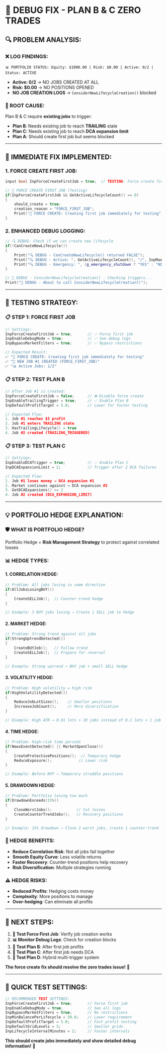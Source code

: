 # 🔧 DEBUG FIX - PLAN B & C ZERO TRADES

## 🔍 **PROBLEM ANALYSIS:**

### **❌ LOG FINDINGS:**
```
📊 PORTFOLIO STATUS: Equity: $1000.00 | Risk: $0.00 | Active: 0/2 | Status: ACTIVE
```
- **Active: 0/2** → NO JOBS CREATED AT ALL
- **Risk: $0.00** → NO POSITIONS OPENED  
- **NO JOB CREATION LOGS** → `ConsiderNewLifecycleCreation()` blocked

### **🎯 ROOT CAUSE:**
Plan B & C require **existing jobs** to trigger:
- **Plan B**: Needs existing job to reach **TRAILING** state
- **Plan C**: Needs existing job to reach **DCA expansion limit**
- **Plan A**: Should create first job but seems blocked

---

## 🚀 **IMMEDIATE FIX IMPLEMENTED:**

### **1. FORCE CREATE FIRST JOB:**
```cpp
input bool InpForceCreateFirstJob = true;  // TESTING: Force create first job immediately

// 🚀 FORCE CREATE FIRST JOB (Testing)
if(InpForceCreateFirstJob && GetActiveLifecycleCount() == 0)
{
    should_create = true;
    creation_reason = "FORCE_FIRST_JOB";
    Print("🚀 FORCE CREATE: Creating first job immediately for testing");
}
```

### **2. ENHANCED DEBUG LOGGING:**
```cpp
// 🔍 DEBUG: Check if we can create new lifecycle
if(!CanCreateNewLifecycle())
{
    Print("🔍 DEBUG - CanCreateNewLifecycle() returned FALSE");
    Print("🔍 DEBUG - Active: ", GetActiveLifecycleCount(), "/", InpMaxConcurrentLifecycles);
    Print("🔍 DEBUG - Emergency: ", (g_emergency_shutdown ? "YES" : "NO"));
}

// 🎯 DEBUG - ConsiderNewLifecycleCreation() - Checking triggers...
Print("🎯 DEBUG - About to call ConsiderNewLifecycleCreation()");
```

---

## 🧪 **TESTING STRATEGY:**

### **📋 STEP 1: FORCE FIRST JOB**
```cpp
// Settings:
InpForceCreateFirstJob = true;       // ✅ Force first job
InpEnableDebugMode = true;           // ✅ See debug logs
InpBypassMarketFilters = true;       // ✅ Bypass restrictions

// Expected Result:
✅ "🚀 FORCE CREATE: Creating first job immediately for testing"
✅ "🚀 NEW JOB #1 CREATED (FORCE_FIRST_JOB)"
✅ "📊 Active Jobs: 1/2"
```

### **📋 STEP 2: TEST PLAN B**
```cpp
// After Job #1 is created:
InpForceCreateFirstJob = false;      // ❌ Disable force create
InpEnableTrailingTrigger = true;     // ✅ Enable Plan B
InpDefaultProfitTarget = 5.0;        // Lower for faster testing

// Expected Flow:
1. Job #1 reaches $5 profit
2. Job #1 enters TRAILING state  
3. HasTrailingLifecycle() = true
4. Job #2 created (TRAILING_TRIGGERED)
```

### **📋 STEP 3: TEST PLAN C**
```cpp
// Settings:
InpEnableDCATrigger = true;          // ✅ Enable Plan C
InpDCAExpansionLimit = 2;            // Trigger after 2 DCA failures

// Expected Flow:
1. Job #1 loses money → DCA expansion #1
2. Market continues against → DCA expansion #2
3. GetDCAExpansions() >= 2
4. Job #2 created (DCA_EXPANSION_LIMIT)
```

---

## 💡 **PORTFOLIO HEDGE EXPLANATION:**

### **🛡️ WHAT IS PORTFOLIO HEDGE?**
Portfolio Hedge = **Risk Management Strategy** to protect against correlated losses

### **📊 HEDGE TYPES:**

#### **1. CORRELATION HEDGE:**
```cpp
// Problem: All jobs losing in same direction
if(AllJobsLosingBUY())
{
    CreateSELLJob();  // Counter-trend hedge
}

// Example: 3 BUY jobs losing → Create 1 SELL job to hedge
```

#### **2. MARKET HEDGE:**
```cpp
// Problem: Strong trend against all jobs
if(StrongUptrendDetected())
{
    CreateBUYJob();   // Follow trend
    CreateSELLJob();  // Prepare for reversal
}

// Example: Strong uptrend → BUY job + small SELL hedge
```

#### **3. VOLATILITY HEDGE:**
```cpp
// Problem: High volatility = high risk
if(HighVolatilityDetected())
{
    ReduceJobLotSizes();    // Smaller positions
    IncreaseJobCount();     // More diversification
}

// Example: High ATR → 0.01 lots × 10 jobs instead of 0.1 lots × 1 job
```

#### **4. TIME HEDGE:**
```cpp
// Problem: High-risk time periods
if(NewsEventDetected() || MarketOpenClose())
{
    CreateProtectivePositions();  // Temporary hedge
    ReduceExposure();            // Lower risk
}

// Example: Before NFP → Temporary straddle positions
```

#### **5. DRAWDOWN HEDGE:**
```cpp
// Problem: Portfolio losing too much
if(DrawdownExceeds(15%))
{
    CloseWorstJobs();           // Cut losses
    CreateCounterTrendJobs();   // Recovery positions
}

// Example: 15% drawdown → Close 2 worst jobs, create 1 counter-trend
```

### **🎯 HEDGE BENEFITS:**
- **Reduce Correlation Risk**: Not all jobs fail together
- **Smooth Equity Curve**: Less volatile returns
- **Faster Recovery**: Counter-trend positions help recovery
- **Risk Diversification**: Multiple strategies running

### **⚠️ HEDGE RISKS:**
- **Reduced Profits**: Hedging costs money
- **Complexity**: More positions to manage
- **Over-hedging**: Can eliminate all profits

---

## 🎯 **NEXT STEPS:**

1. **🧪 Test Force First Job**: Verify job creation works
2. **📊 Monitor Debug Logs**: Check for creation blocks
3. **🏃 Test Plan B**: After first job profits
4. **🚨 Test Plan C**: After first job needs DCA
5. **🔄 Test Plan D**: Hybrid multi-trigger system

**The force create fix should resolve the zero trades issue!** 🚀

---

## 🔧 **QUICK TEST SETTINGS:**

```cpp
// RECOMMENDED TEST SETTINGS:
InpForceCreateFirstJob = true;       // Force first job
InpEnableDebugMode = true;           // See all logs
InpBypassMarketFilters = true;       // No restrictions
InpMinBalancePerLifecycle = 50.0;    // Lower requirement
InpDefaultProfitTarget = 5.0;        // Fast profit testing
InpDefaultGridLevels = 5;            // Smaller grids
InpLifecycleIntervalMinutes = 2;     // Faster intervals
```

**This should create jobs immediately and show detailed debug information!** 🎯
